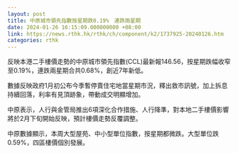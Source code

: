 ```yaml
---
layout: post
title: 中原城市領先指數按星期跌0.19%　連跌兩星期
date: 2024-01-26 16:15:09.000000000 +08:00
link: https://news.rthk.hk/rthk/ch/component/k2/1737925-20240126.htm
categories: rthk
---
```


反映本港二手樓價走勢的中原城市領先指數(CCL)最新報146.56，按星期跌幅收窄至0.19%，連跌兩星期合共0.68%，創近7年新低。

數據反映政府1月初公布今季暫停賣住宅地當星期市況，釋出救市訊號，加上拆息持續回落，利率有見頂跡象，帶動成交明顯增加。

中原表示，人行與金管局推出6項深化合作措施、人行降準，對本地二手樓價影響將於2月下旬開始反映，預計樓價走勢反覆調整。

中原數據顯示，本周大型屋苑、中小型單位指數，按星期都微跌。大型單位跌0.59%，四區樓價個別發展。
